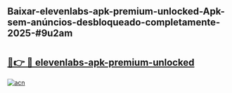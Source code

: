 ## Baixar-elevenlabs-apk-premium-unlocked-Apk-sem-anúncios-desbloqueado-completamente-2025-#9u2am

# <h2><a href="https://ainizakaria.my?title=elevenlabs-apk-premium-unlocked&ref=22M">🔗👉 🔴 elevenlabs-apk-premium-unlocked</a></h2>

[![acn](https://github.com/user-attachments/assets/0f9c940e-d8b0-45ae-aac7-cd30a18b3e1c)](https://ainizakaria.my?title=elevenlabs-apk-premium-unlocked&ref=22M)

